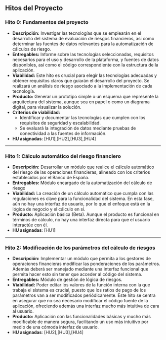 ## Hitos del Proyecto

### Hito 0: Fundamentos del proyecto
- **Descripción:** Investigar las tecnologías que se emplearán en el desarrollo del sistema de evaluación de riesgos financieros, así como determinar las fuentes de datos relevantes para la automatización de cálculos de riesgo.  
- **Entregables:** Informe sobre las tecnologías seleccionadas, requisitos necesarios para el uso y desarrollo de la plataforma, y fuentes de datos disponibles, así como el código correspondiente con la estructura de la aplicación.  
- **Viabilidad:** Este hito es crucial para elegir las tecnologías adecuadas y obtener requisitos claros que guiarán el desarrollo del proyecto. Se realizará un análisis de riesgo asociado a la implementación de cada tecnología.
- **Producto:** Generar un prototipo simple o un esquema que represente la arquitectura del sistema, aunque sea en papel o como un diagrama digital, para visualizar la solución.
- **Criterios de viabilidad:** 
  - Identificar y documentar las tecnologías que cumplen con los requisitos de seguridad y escalabilidad.
  - Se evaluará la integración de datos mediante pruebas de conectividad a las fuentes de información.
- **HU asignadas**: [HU1],[HU2],[HU3],[HU4]

---

### Hito 1: Cálculo automático del riesgo financiero
- **Descripción:** Desarrollar un módulo que realice el cálculo automático del riesgo de las operaciones financieras, alineado con los criterios establecidos por el Banco de España.  
- **Entregables:** Módulo encargado de la automatización del cálculo de riesgo 
- **Viabilidad:** La creación de un cálculo automático que cumpla con las regulaciones es clave para la funcionalidad del sistema. En esta fase, aún no hay una interfaz de usuario, por lo que el enfoque está en la lógica de negocio y el cálculo en sí.  
- **Producto:** Aplicación básica (Beta). Aunque el producto es funcional en términos de cálculo, no hay una interfaz directa para que el usuario interactúe con él.
- **HU asignadas**: [HU1]

---

### Hito 2: Modificación de los parámetros del cálculo de riesgos
- **Descripción:** Implementar un módulo que permita a los gestores de operaciones financieras modificar las ponderaciones de los parámetros. Además deberá ser manejado mediante una interfaz funcional que permita hacer esto sin tener que acceder al código del sistema. 
- **Entregables:** Módulo de gestión de lógica de riesgos. 
- **Viabilidad:** Poder editar los valores de la función interna con la que trabaja el sistema es crucial, puesto que los ratios de pago de los parámetros van a ser modificados periódicamente. Este hito se centra en asegurar que no sea necesario modificar el código fuente de la aplicación, ofreciendo además una interfaz mucho más intuitiva de cara al usuario.  
- **Producto:** Aplicación con las funcionalidades básicas y mucho más modificable de manera segura, facilitando un uso más intuitivo por medio de una cómoda interfaz de usuario.
- **HU asignadas**: [HU2],[HU3],[HU4]
 

